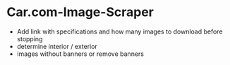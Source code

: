# Car.com-Image-Scraper

- Add link with specifications and how many images to download before stopping
- determine interior / exterior
- images without banners or remove banners 
